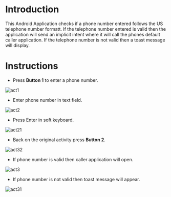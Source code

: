 # Introduction
This Android Application checks if a phone number entered follows the US telephone number formatt. If the telephone number entered is valid then the application will send an implicit intent where it will call the phones default caller application. If the telephone number is not valid then a toast message will display. 

# Instructions
* Press **Button 1** to enter a phone number.

![act1](https://user-images.githubusercontent.com/33674827/104109466-d872bb80-5293-11eb-8c0d-c9f426a188d1.PNG)

* Enter phone number in text field.

![act2](https://user-images.githubusercontent.com/33674827/104109485-0ce67780-5294-11eb-8d16-1501fa158800.PNG)

* Press Enter in soft keyboard.

![act21](https://user-images.githubusercontent.com/33674827/104109502-2982af80-5294-11eb-9d44-f1e152155597.PNG)


* Back on the original activity press **Button 2**.

![act32](https://user-images.githubusercontent.com/33674827/104109649-c5f98180-5295-11eb-9335-a68c0008a476.PNG)

* If phone number is valid then caller application will open.

![act3](https://user-images.githubusercontent.com/33674827/104109509-4fa84f80-5294-11eb-9d0a-3cc59090074c.PNG)

* If phone number is not valid then toast message will appear.

![act31](https://user-images.githubusercontent.com/33674827/104109531-78304980-5294-11eb-96c3-143f6ac8bc11.PNG)
